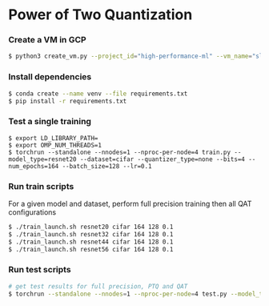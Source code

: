 # Power of Two Quantization

### Create a VM in GCP

```bash
$ python3 create_vm.py --project_id="high-performance-ml" --vm_name="sleds" --disk_size=100 --gpu_type="nvidia-tesla-t4" --gpu_count=4 --machine_type="n1-standard-8"
```

### Install dependencies

```bash
$ conda create --name venv --file requirements.txt
$ pip install -r requirements.txt
```
### Test a single training

```
$ export LD_LIBRARY_PATH=
$ export OMP_NUM_THREADS=1
$ torchrun --standalone --nnodes=1 --nproc-per-node=4 train.py --model_type=resnet20 --dataset=cifar --quantizer_type=none --bits=4 --num_epochs=164 --batch_size=128 --lr=0.1
```

### Run train scripts

For a given model and dataset, perform full precision training then all QAT configurations

```bash
$ ./train_launch.sh resnet20 cifar 164 128 0.1
$ ./train_launch.sh resnet32 cifar 164 128 0.1
$ ./train_launch.sh resnet44 cifar 164 128 0.1
$ ./train_launch.sh resnet56 cifar 164 128 0.1
```

### Run test scripts

```bash
# get test results for full precision, PTQ and QAT
$ torchrun --standalone --nnodes=1 --nproc-per-node=4 test.py --model_type=resnet20 --dataset=cifar
```
